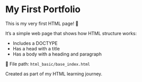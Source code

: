 # My First Portfolio

This is my very first HTML page! 🎉

It’s a simple web page that shows how HTML structure works:
- Includes a DOCTYPE
- Has a head with a title
- Has a body with a heading and paragraph

📂 File path: `html_basic/base_index.html`

Created as part of my HTML learning journey.